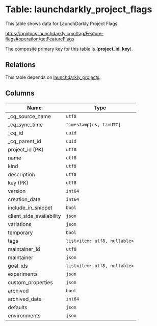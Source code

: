 # Table: launchdarkly_project_flags

This table shows data for LaunchDarkly Project Flags.

https://apidocs.launchdarkly.com/tag/Feature-flags#operation/getFeatureFlags

The composite primary key for this table is (**project_id**, **key**).

## Relations

This table depends on [launchdarkly_projects](launchdarkly_projects).

## Columns

| Name          | Type          |
| ------------- | ------------- |
|_cq_source_name|`utf8`|
|_cq_sync_time|`timestamp[us, tz=UTC]`|
|_cq_id|`uuid`|
|_cq_parent_id|`uuid`|
|project_id (PK)|`utf8`|
|name|`utf8`|
|kind|`utf8`|
|description|`utf8`|
|key (PK)|`utf8`|
|version|`int64`|
|creation_date|`int64`|
|include_in_snippet|`bool`|
|client_side_availability|`json`|
|variations|`json`|
|temporary|`bool`|
|tags|`list<item: utf8, nullable>`|
|maintainer_id|`utf8`|
|maintainer|`json`|
|goal_ids|`list<item: utf8, nullable>`|
|experiments|`json`|
|custom_properties|`json`|
|archived|`bool`|
|archived_date|`int64`|
|defaults|`json`|
|environments|`json`|